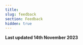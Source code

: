 ```yaml
---
title: 
slug: feedback
section: Feedback
hidden: true
---
```


**Last updated 14th November 2023**

